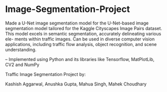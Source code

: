 # Image-Segmentation-Project
Made a U-Net image segmentation model for the U-Net-based image segmentation model tailored for the Kaggle
Cityscapes Image Pairs dataset. This model excels in semantic segmentation, accurately delineating various ele-
ments within traffic images. Can be used in diverse computer vision applications, including traffic flow analysis,
object recognition, and scene understanding.


– Implemented using Python and its libraries like Tensorflow, MatPlotLib, CV2 and NumPy


Traffic Image Segmentation Project by:

Kashish Aggarwal, 
Anushka Gupta, 
Mahua Singh, 
Mahek Choudhary
